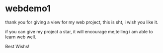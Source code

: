 # webdemo1
<p>thank you for giving a view for my web project,
this is sht, i wish you like it.<p>
<p>if you can give my project a star,
it will encourage me,telling i am able to learn web well. <p>
<p>Best Wishs!<p>
